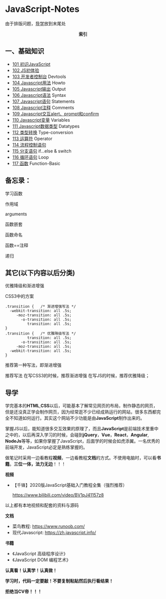 # JavaScript-Notes

由于排版问题，[导学](#导学)放到末尾处

<center><strong>索引</strong></center>

## 一、基础知识

* <a href="101 初识JavaScript\101 初识JavaScript.md">101 初识JavaScript</a>
* <a href="102 JS初体验\102 JS初体验.md">102 JS初体验</a>
* <a href="103 开发者控制台\103 开发者控制台.md">103 开发者控制台</a> Devtools
* <a href="104 Javascript用法\104 Javascript用法.md">104 Javascript用法</a> Howto
* <a href="105 Javascript输出\105 Javascript输出.md">105 Javascript输出</a> Output
* <a href="106 Javascript语法\106 Javascript语法.md">106 Javascript语法</a> Syntax
* <a href="107 Javascript语句\107 Javascript语句.md">107 Javascript语句</a> Statements
* <a href="108 Javascript注释\108 Javascript注释.md">108 Javascript注释</a> Comments
* <a href="109 Javascript交互alert、prompt和confirm\109 Javascript交互alert、prompt和confirm.md">109 Javascript交互alert、prompt和confirm</a> 
* <a href="110 Javascript变量\110 Javascript变量.md">110 Javascript变量</a>  Variables
* <a href="111 Javascript数据类型\111 Javascript数据类型.md">111 Javascript数据类型</a> Datatypes
* <a href="112 类型转换\112 类型转换.md">112 类型转换</a> Type-conversion
* <a href="113 运算符\113 运算符.md">113 运算符</a> Operator
* <a href="114 流程控制语句\114 流程控制语句.md">114 流程控制语句</a> 
* <a href="115 分支语句\115 分支语句.md">115 分支语句</a> if...else & switch
* <a href="116 循环语句\116 循环语句.md">116 循环语句</a> Loop
* <a href="117 函数\117 函数.md">117 函数</a> Function-Basic







## 备忘录：

学习函数

作用域

arguments

函数嵌套

函数命名

函数==注释

递归









## 其它(以下内容以后分类)

优雅降级和渐进增强

CSS3中的方案

```
.transition {   /* 渐进增强写法 */
  -webkit-transition: all .5s;
     -moz-transition: all .5s;
       -o-transition: all .5s;
          transition: all .5s;  
} 
.transition {   /* 优雅降级写法 */ 
          transition: all .5s;
       -o-transition: all .5s;
     -moz-transition: all .5s;
  -webkit-transition: all .5s;
}
```

推荐第一种写法，即渐进增强



推荐写法
在写CSS3的时候，推荐渐进增强
在写JS的时候，推荐优雅降级；







## 导学

学完基本的**HTML**,**CSS**以后，可能基本了解常见网页的布局，制作静态的网页，但是还没真正学会制作网页，因为经常逛不少已经成熟运行的网站，很多东西都完全不知道如何运行。其实这个网站不少功能是由**JavaScript**制作出来的。

掌握JS以后，能知道很多交互效果的原理了，而且**JavaScript**是前端技术里重中之中的，以后再深入学习的时候，会碰到**jQuery**，**Vue**，**React**，**Angular**, **NodeJs**等等，如果你掌握了JavaScript，后面学的时候会如虎添翼。一名优秀的前端开发，JavaScript必定是熟练掌握的。



做笔记时采用一边看教程**视频**，一边看教程**文档**的方式。不使用电脑时，可以看**书籍**。**三位一体，法力无边**！！！



**视频**

* 【千锋】2020版JavaScript基础入门教程全集（强烈推荐）

  https://www.bilibili.com/video/BV1pJ41157z8

以上都有本地视频和配套的资料与源码



**文档**

* 菜鸟教程: https://www.runoob.com/
* 现代Javascript: https://zh.javascript.info/





**书籍**

* 《JavaScript 高级程序设计》
* 《JavaScript DOM 编程艺术》



**认真看！认真学！认真做！**

**学习时，代码一定要敲！不要复制粘贴然后执行看结果！**

**拒绝当CV帝！！！**

